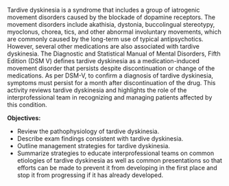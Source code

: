 Tardive dyskinesia is a syndrome that includes a group of iatrogenic movement disorders caused by the blockade of dopamine receptors. The movement disorders include akathisia, dystonia, buccolingual stereotypy, myoclonus, chorea, tics, and other abnormal involuntary movements, which are commonly caused by the long-term use of typical antipsychotics. However, several other medications are also associated with tardive dyskinesia. The Diagnostic and Statistical Manual of Mental Disorders, Fifth Edition (DSM V) defines tardive dyskinesia as a medication-induced movement disorder that persists despite discontinuation or change of the medications. As per DSM-V, to confirm a diagnosis of tardive dyskinesia, symptoms must persist for a month after discontinuation of the drug. This activity reviews tardive dyskinesia and highlights the role of the interprofessional team in recognizing and managing patients affected by this condition.

**Objectives:**
- Review the pathophysiology of tardive dyskinesia. 
- Describe exam findings consistent with tardive dyskinesia.
- Outline management strategies for tardive dyskinesia. 
- Summarize strategies to educate interprofessional teams on common etiologies of tardive dyskinesia as well as common presentations so that efforts can be made to prevent it from developing in the first place and stop it from progressing if it has already developed.